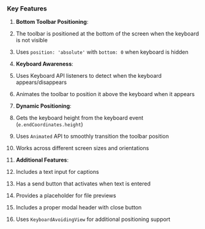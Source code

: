 ### Key Features

1. **Bottom Toolbar Positioning**:

1. The toolbar is positioned at the bottom of the screen when the keyboard is not visible
2. Uses `position: 'absolute'` with `bottom: 0` when keyboard is hidden



2. **Keyboard Awareness**:

1. Uses Keyboard API listeners to detect when the keyboard appears/disappears
2. Animates the toolbar to position it above the keyboard when it appears



3. **Dynamic Positioning**:

1. Gets the keyboard height from the keyboard event (`e.endCoordinates.height`)
2. Uses `Animated` API to smoothly transition the toolbar position
3. Works across different screen sizes and orientations



4. **Additional Features**:

1. Includes a text input for captions
2. Has a send button that activates when text is entered
3. Provides a placeholder for file previews
4. Includes a proper modal header with close button
5. Uses `KeyboardAvoidingView` for additional positioning support
